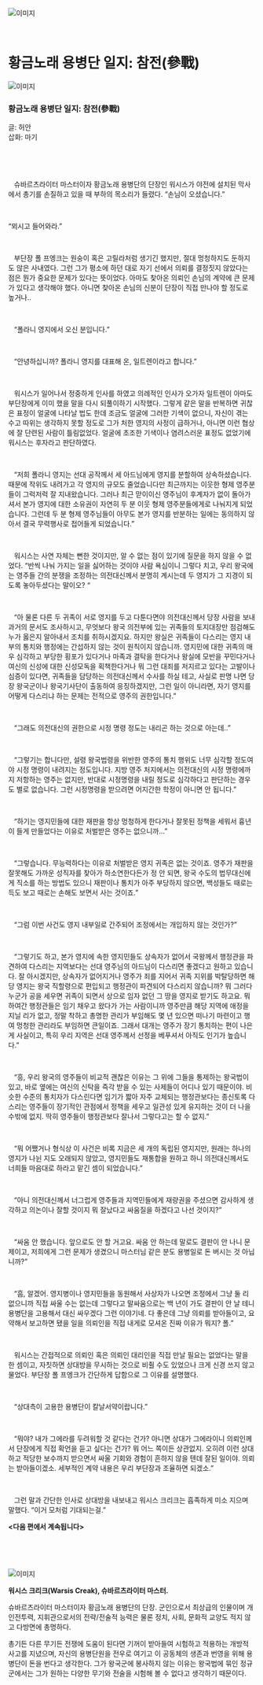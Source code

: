 ![이미지](./images/sold1-00.jpg)

&nbsp;

# 황금노래 용병단 일지: 참전(參戰)

![이미지](./images/sold1-01.png)

### 황금노래 용병단 일지: 참전(參戰)

글: 허안  
삽화: 마기

&nbsp;  

&nbsp;

&nbsp;&nbsp;&nbsp;슈바르츠라이터 마스터이자 황금노래 용병단의 단장인 워시스가 야전에 설치된 막사에서 총기를 손질하고 있을 때 부하의 목소리가 들렸다. “손님이 오셨습니다.”

&nbsp;

“뫼시고 들어와라.”

&nbsp;

&nbsp;&nbsp;&nbsp;부단장 폴 프엥크는 원숭이 혹은 고릴라처럼 생기긴 했지만, 절대 멍청하지도 둔하지도 않은 사내였다. 그런 그가 평소에 하던 대로 자기 선에서 의뢰를 결정짓지 않았다는 점은 뭔가 중요한 문제가 있다는 뜻이었다. 아마도 찾아온 의뢰인 손님의 계약에 큰 문제가 있다고 생각해야 했다. 아니면 찾아온 손님의 신분이 단장이 직접 만나야 할 정도로 높거나..

&nbsp;

&nbsp;&nbsp;&nbsp;“폴라니 영지에서 오신 분입니다.”

&nbsp;

&nbsp;&nbsp;&nbsp;“안녕하십니까? 폴라니 영지를 대표해 온, 일트렌이라고 합니다.”

&nbsp;

&nbsp;&nbsp;&nbsp;워시스가 일어나서 정중하게 인사를 하였고 의례적인 인사가 오가자 일트렌이 아마도 부단장에게 이미 했을 말을 다시 되풀이하기 시작했다. 그렇게 같은 말을 반복하면 귀찮은 표정이 얼굴에 나타날 법도 한데 조금도 얼굴에 그러한 기색이 없으니, 자신이 겪는 수고 따위는 생각하지 못할 정도로 그가 처한 영지의 사정이 급하거나, 아니면 이런 협상에 잘 단련된 사람이 틀림없었다. 얼굴에 초조한 기색이나 염려스러운 표정도 없었기에 워시스는 후자라고 판단하였다.

&nbsp;

&nbsp;&nbsp;&nbsp;“저희 폴라니 영지는 선대 공작께서 세 아드님에게 영지를 분할하여 상속하셨습니다. 때문에 작위도 내려가고 각 영지의 규모도 줄었습니다만 최근까지는 이웃한 형제 영주분들이 그럭저럭 잘 지내왔습니다. 그러나 최근 맏이이신 영주님이 후계자가 없이 돌아가셔서 본가 영지에 대한 소유권이 자연히 두 분 이웃 형제 영주분들에게로 나눠지게 되었습니다. 그런데 두 분 형제 영주님들이 아무도 본가 영지를 반분하는 일에는 동의하지 않아서 결국 무력행사로 접어들게 되었습니다.”

&nbsp;

&nbsp;&nbsp;&nbsp;워시스는 사연 자체는 뻔한 것이지만, 알 수 없는 점이 있기에 질문을 하지 않을 수 없었다. “반씩 나눠 가지는 일을 싫어하는 것이야 사람 욕심이니 그렇다 치고, 우리 왕국에는 영주들 간의 분쟁을 조정하는 의전대신께서 분명히 계시는데 두 영지가 그 지경이 되도록 놓아두셨다는 말이오? “

&nbsp;

&nbsp;&nbsp;&nbsp;“아 물론 다른 두 귀족이 서로 영지를 두고 다툰다면야 의전대신께서 당장 사람을 보내 과거의 문서도 조사하시고, 무엇보다 왕국 의전부에 있는 귀족들의 토지대장만 점검해도 누가 옳은지 알아내서 조치를 취하시겠지요. 하지만 왕실은 귀족들이 다스리는 영지 내부의 통치와 행정에는 간섭하지 않는 것이 원칙이지 않습니까. 영지민에 대한 귀족의 매우 심각하고 부당한 횡포가 있다거나 마족과 결탁을 한다거나 왕실에 모반을 꾸민다거나 여신의 신성에 대한 신성모독을 획책한다거나 뭐 그런 대죄를 저지르고 있다는 고발이나 심증이 있다면, 귀족들을 담당하는 의전대신께서 수사를 하실 테고, 사실로 판명 나면 당장 왕국군이나 왕국기사단이 출동하여 응징하겠지만, 그런 일이 아니라면, 자기 영지를 어떻게 다스리냐 하는 문제는 전적으로 영주의 권한입니다.”

&nbsp;

&nbsp;&nbsp;&nbsp;“그래도 의전대신의 권한으로 시정 명령 정도는 내리곤 하는 것으로 아는데..”

&nbsp;

&nbsp;&nbsp;&nbsp;“그렇기는 합니다만, 설령 왕국법령을 위반한 영주의 통치 행위도 너무 심각할 정도여야 시정 명령이 내려지는 정도입니다. 지방 영주 처지에서는 의전대신의 시정 명령에까지 저항하는 영주는 없지만, 반대로 시정명령을 내릴 정도로 심각하다고 판단하는 경우도 별로 없습니다. 그런 시정명령을 받으려면 어지간한 학정이 아니면 안 됩니다.”

&nbsp;

&nbsp;&nbsp;&nbsp;“하기는 영지민들에 대한 재판을 항상 멍청하게 한다거나 잘못된 정책을 세워서 흉년이 들게 만들었다는 이유로 처벌받은 영주는 없으니까…”

&nbsp;

&nbsp;&nbsp;&nbsp;“그렇습니다. 무능력하다는 이유로 처벌받은 영지 귀족은 없는 것이죠. 영주가 재판을 잘못해도 가까운 성직자를 찾아가 하소연한다든가 정 안 되면, 왕국 수도의 법무대신에게 직소를 하는 방법도 있으니 재판이나 통치가 아주 부당하지 않으면, 백성들도 때로는 득도 보고 때로는 손해도 보면서 사는 것이죠.”

&nbsp;

&nbsp;&nbsp;&nbsp;“그럼 이번 사건도 영지 내부일로 간주되어 조정에서는 개입하지 않는 것인가?”

&nbsp;

&nbsp;&nbsp;&nbsp;“그렇기도 하고, 본가 영지에 속한 영지민들도 상속자가 없어서 국왕께서 행정관을 파견하여 다스리는 지역보다는 선대 영주님의 아드님이 다스리면 좋겠다고 원하고 있습니다. 잘 아시겠지만, 상속자가 없어지거나 영주가 죄를 지어서 귀족 지위를 박탈당하면 해당 영지는 왕국 직할령으로 편입되고 행정관이 파견되어 다스리지 않습니까? 뭐 그러다 누군가 공을 세우면 귀족이 되면서 상으로 임자 없던 그 땅을 영지로 받기도 하고요. 뭐 하여간 행정관들은 임기 채우고 왔다가 가는 사람이니까 영주만큼 해당 지역에 애정을 지닐 리가 없고, 정말 착하고 총명한 관리가 부임해도 몇 년 있으면 떠나기 마련이고 행여 멍청한 관리라도 부임하면 큰일이죠. 그래서 대개는 영주가 장기 통치하는 편이 나은 게 사실이고, 특히 우리 지역은 선대 영주께서 선정을 베푸셔서 아직도 인기가 높습니다.”

&nbsp;

&nbsp;&nbsp;&nbsp;“흥, 우리 왕국의 영주들이 비교적 괜찮은 이유는 그 위에 그들을 통제하는 왕국법이 있고, 바로 옆에는 여신의 신탁을 즉각 받을 수 있는 사제들이 어디나 있기 때문이야. 비슷한 수준의 통치자가 다스린다면 임기가 짧아 자주 교체되는 행정관보다는 종신토록 다스리는 영주들이 장기적인 관점에서 정책을 세우고 일관성 있게 유지하는 것이 더 나을 수밖에 없지. 딱히 영주들이 행정관보다 잘나서 그렇다고는 할 수 없지.”

&nbsp;

&nbsp;&nbsp;&nbsp;“뭐 어쨌거나 형식상 이 사건은 비록 지금은 세 개의 독립된 영지지만, 원래는 하나의 영지가 나뉜 지도 오래되지 않았고, 영지민들도 재통합을 원하고 하니 의전대신께서도 너희들 마음대로 하라고 맡긴 셈이 되었습니다.”

&nbsp;

&nbsp;&nbsp;&nbsp;“아니 의전대신께서 너그럽게 영주들과 지역민들에게 재량권을 주셨으면 감사하게 생각하고 의논이나 잘할 것이지 뭐 잘났다고 싸움질을 하겠다고 나선 것이지?”

&nbsp;

&nbsp;&nbsp;&nbsp;“싸움 안 했습니다. 앞으로도 안 할 거고요. 싸움 안 하는데 말로도 결판이 안 나니 문제이고, 저희에게 그런 문제가 생겼으니 마스터님 같은 분도 용병일로 돈 버시는 것 아닙니까?”

&nbsp;

&nbsp;&nbsp;&nbsp;“흠, 알겠어. 영지병이나 영지민들을 동원해서 사상자가 나오면 조정에서 그냥 둘 리 없으니까 직접 싸울 수는 없는데 그렇다고 말싸움으로는 백 년이 가도 결판이 안 날 테니 용병단을 고용해서 대신 싸우겠다 그런 이야기네. 다 좋은데 그냥 의뢰를 받아들이고, 요약해서 보고하면 됐을 일을 의뢰인을 직접 내게로 모셔온 진짜 이유가 뭐지? 폴.”

&nbsp;

&nbsp;&nbsp;&nbsp;워시스는 간접적으로 의뢰인 혹은 의뢰인 대리인을 직접 만날 필요는 없었다는 말을 한 셈이고, 자칫하면 상대방을 무시하는 것으로 비췰 수도 있었으나 크게 신경 쓰지 않고 물었다. 부단장 폴 프엥크가 간단하게 답함으로 그 이유를 설명했다.

&nbsp;

&nbsp;&nbsp;&nbsp;“상대측이 고용한 용병단이 칼날서약이랍니다.”

&nbsp;

&nbsp;&nbsp;&nbsp;“뭐야? 내가 그에라를 두려워할 것 같다는 건가? 아니면 상대가 그에라이니 의뢰인께서 단장에게 직접 확언을 듣고 싶다는 건가? 뭐 어느 쪽이든 상관없지. 오히려 이런 상대하고 적당한 보수까지 받으면서 싸울 기회와 경험이 흔하지 않을 텐데 잘된 일이야. 의뢰는 받아들이겠소. 세부적인 계약 내용은 우리 부단장과 조율하면 되겠소.”

&nbsp;

&nbsp;&nbsp;&nbsp;그런 말과 간단한 인사로 상대방을 내보내고 워시스 크리크는 흡족하게 미소 지으며 말했다. “이거 모처럼 기대되는걸.”


**&lt;다음 편에서 계속됩니다&gt;**

&nbsp;

&nbsp;
 
![이미지](./images/sold1-02.png)

**워시스 크리크(Warsis Creak), 슈바르츠라이터 마스터.**

슈바르츠라이터 마스터이자 황금노래 용병단의 단장.
군인으로서 최상급의 인물이며 개인전투력, 지휘관으로서의 전략/전술적 능력은 물론 정치, 사회, 문화적 교양도 적지 않고 다방면에 총명하다.

총기든 다른 무기든 전쟁에 도움이 된다면 기꺼이 받아들여 시험하고 적용하는 개방적 사고를 지녔으며, 자신의 용병단원을 전우로 여기고 이 공동체의 생존과 번영을 위해 용병단이 돈을 번다고 생각한다. 그가 왕국군에 봉사하지 않는 이유는 왕국법에 묶인 정규군에서는 그가 원하는 다양한 무기와 전술을 시험해 볼 수 없다고 생각하기 때문이다.